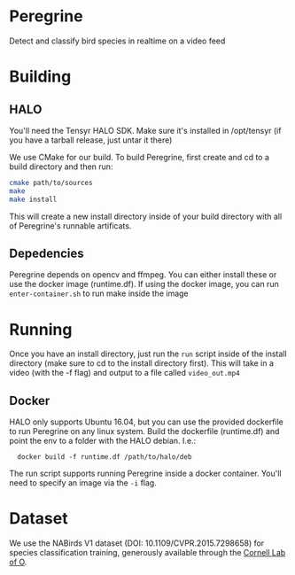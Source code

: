 # Peregrine 
Detect and classify bird species in realtime on a video feed

# Building

## HALO
You'll need the Tensyr HALO SDK. Make sure it's installed
in /opt/tensyr (if you have a tarball release, just untar it there)

We use CMake for our build. To build Peregrine, first create and cd to a
build directory and then run:

```bash
cmake path/to/sources
make
make install
```
This will create a new install directory inside of your build directory
with all of Peregrine's runnable artificats.

## Depedencies
Peregrine depends on opencv and ffmpeg. You can either install these or
use the docker image (runtime.df). If using the docker image, you can run
`enter-container.sh` to run make inside the image

# Running

Once you have an install directory, just run the `run` script
inside of the install directory (make sure to cd to the install directory first).
This will take in a video (with the -f flag) and output to a file called
`video_out.mp4`

## Docker
HALO only supports Ubuntu 16.04, but you can use the provided dockerfile to
run Peregrine on any linux system.
Build the dockerfile (runtime.df) and point the env to a folder with the HALO
debian. I.e.:
```
  docker build -f runtime.df /path/to/halo/deb
```
The run script supports running Peregrine inside a docker container.
You'll need to specify an image via the `-i` flag.

# Dataset

We use the NABirds V1 dataset (DOI: 10.1109/CVPR.2015.7298658) for
species classification training, generously available through the 
[Cornell Lab of O](http://dl.allaboutbirds.org/nabirds).
